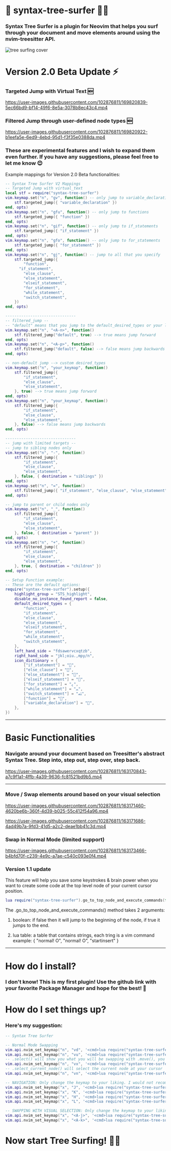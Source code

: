 # 🌳 syntax-tree-surfer 🌳🌊
### Syntax Tree Surfer is a plugin for Neovim that helps you surf through your document and move elements around using the nvim-treesitter API.

![tree surfing cover](https://user-images.githubusercontent.com/102876811/163170119-89369c35-a061-4058-aaeb-1706ea6fa4cf.jpg)

# Version 2.0 Beta Update ⚡

### Targeted Jump with Virtual Text 🆕
https://user-images.githubusercontent.com/102876811/169820839-5ec66bd9-bf14-49f6-8e5a-3078b8ec43c4.mp4

### Filtered Jump through user-defined node types 🆕
https://user-images.githubusercontent.com/102876811/169820922-b1eefa5e-6ed9-4ebd-95d1-f3f35e0388da.mp4

### These are experimental features and I wish to expand them even further. If you have any suggestions, please feel free to let me know 😊

Example mappings for Version 2.0 Beta functionalities:
```lua
-- Syntax Tree Surfer V2 Mappings
-- Targeted Jump with virtual_text
local stf = require("syntax-tree-surfer")
vim.keymap.set("n", "gv", function() -- only jump to variable_declarations
	stf.targeted_jump({ "variable_declaration" })
end, opts)
vim.keymap.set("n", "gfu", function() -- only jump to functions
	stf.targeted_jump({ "function" })
end, opts)
vim.keymap.set("n", "gif", function() -- only jump to if_statements
	stf.targeted_jump({ "if_statement" })
end, opts)
vim.keymap.set("n", "gfo", function() -- only jump to for_statements
	stf.targeted_jump({ "for_statement" })
end, opts)
vim.keymap.set("n", "gj", function() -- jump to all that you specify
	stf.targeted_jump({
		"function",
	  "if_statement",
		"else_clause",
		"else_statement",
		"elseif_statement",
		"for_statement",
		"while_statement",
		"switch_statement",
	})
end, opts)

-------------------------------
-- filtered_jump --
-- "default" means that you jump to the default_desired_types or your lastest jump types
vim.keymap.set("n", "<A-n>", function()
	stf.filtered_jump("default", true) --> true means jump forward
end, opts)
vim.keymap.set("n", "<A-p>", function()
	stf.filtered_jump("default", false) --> false means jump backwards
end, opts)

-- non-default jump --> custom desired_types
vim.keymap.set("n", "your_keymap", function()
	stf.filtered_jump({
		"if_statement",
		"else_clause",
		"else_statement",
	}, true) --> true means jump forward
end, opts)
vim.keymap.set("n", "your_keymap", function()
	stf.filtered_jump({
		"if_statement",
		"else_clause",
		"else_statement",
	}, false) --> false means jump backwards
end, opts)

-------------------------------
-- jump with limited targets --
-- jump to sibling nodes only
vim.keymap.set("n", "-", function()
	stf.filtered_jump({
		"if_statement",
		"else_clause",
		"else_statement",
	}, false, { destination = "siblings" })
end, opts)
vim.keymap.set("n", "=", function()
	stf.filtered_jump({ "if_statement", "else_clause", "else_statement" }, true, { destination = "siblings" })
end, opts)

-- jump to parent or child nodes only
vim.keymap.set("n", "_", function()
	stf.filtered_jump({
		"if_statement",
		"else_clause",
		"else_statement",
	}, false, { destination = "parent" })
end, opts)
vim.keymap.set("n", "+", function()
	stf.filtered_jump({
		"if_statement",
		"else_clause",
		"else_statement",
	}, true, { destination = "children" })
end, opts)

-- Setup Function example:
-- These are the default options:
require("syntax-tree-surfer").setup({
	highlight_group = "STS_highlight",
	disable_no_instance_found_report = false,
	default_desired_types = {
		"function",
		"if_statement",
		"else_clause",
		"else_statement",
		"elseif_statement",
		"for_statement",
		"while_statement",
		"switch_statement",
	},
	left_hand_side = "fdsawervcxqtzb",
	right_hand_side = "jkl;oiu.,mpy/n",
	icon_dictionary = {
		["if_statement"] = "",
		["else_clause"] = "",
		["else_statement"] = "",
		["elseif_statement"] = "",
		["for_statement"] = "ﭜ",
		["while_statement"] = "ﯩ",
		["switch_statement"] = "ﳟ",
		["function"] = "",
		["variable_declaration"] = "",
	},
})
```

---

# Basic Functionalities

### **Navigate** around your document based on Treesitter's abstract Syntax Tree. Step into, step out, step over, step back.

https://user-images.githubusercontent.com/102876811/163170843-a7c9f1a1-4ffb-4a39-9636-fc81521bd9b5.mp4

---

### **Move / Swap** elements around based on your visual selection

https://user-images.githubusercontent.com/102876811/163171460-4620be6b-360f-4d39-b025-55c412f54a96.mp4

https://user-images.githubusercontent.com/102876811/163171686-4ad49b7a-9fd3-41d5-a2c2-deae1bb41c3d.mp4

### **Swap in Normal Mode** (limited support)

https://user-images.githubusercontent.com/102876811/163173466-b4bfd70f-c239-4e9c-a7ae-c540c093e0f4.mp4

### Version 1.1 update

This feature will help you save some keystrokes & brain power when you want to create some code at the top level node of your current cursor position.

```lua
lua require("syntax-tree-surfer").go_to_top_node_and_execute_commands(false, { "normal! O", "normal! O", "startinsert" })<cr>
```

The .go_to_top_node_and_execute_commands() method takes 2 arguments:

1. boolean: if false then it will jump to the beginning of the node, if true it jumps to the end.

1. lua table: a table that contains strings, each tring is a vim command example: { "normal! O", "normal! O", "startinsert" }

---

# How do I install?
### I don't know! This is my first plugin! Use the github link with your favorite Package Manager and hope for the best! 🥳


# How do I set things up?
### Here's my suggestion:

``` lua
-- Syntax Tree Surfer

-- Normal Mode Swapping
vim.api.nvim_set_keymap("n", "vd", '<cmd>lua require("syntax-tree-surfer").move("n", false)<cr>', {noremap = true, silent = true})
vim.api.nvim_set_keymap("n", "vu", '<cmd>lua require("syntax-tree-surfer").move("n", true)<cr>', {noremap = true, silent = true})
-- .select() will show you what you will be swapping with .move(), you'll get used to .select() and .move() behavior quite soon!
vim.api.nvim_set_keymap("n", "vx", '<cmd>lua require("syntax-tree-surfer").select()<cr>', {noremap = true, silent = true})
-- .select_current_node() will select the current node at your cursor
vim.api.nvim_set_keymap("n", "vn", '<cmd>lua require("syntax-tree-surfer").select_current_node()<cr>', {noremap = true, silent = true})

-- NAVIGATION: Only change the keymap to your liking. I would not recommend changing anything about the .surf() parameters!
vim.api.nvim_set_keymap("x", "J", '<cmd>lua require("syntax-tree-surfer").surf("next", "visual")<cr>', {noremap = true, silent = true})
vim.api.nvim_set_keymap("x", "K", '<cmd>lua require("syntax-tree-surfer").surf("prev", "visual")<cr>', {noremap = true, silent = true})
vim.api.nvim_set_keymap("x", "H", '<cmd>lua require("syntax-tree-surfer").surf("parent", "visual")<cr>', {noremap = true, silent = true})
vim.api.nvim_set_keymap("x", "L", '<cmd>lua require("syntax-tree-surfer").surf("child", "visual")<cr>', {noremap = true, silent = true})

-- SWAPPING WITH VISUAL SELECTION: Only change the keymap to your liking. Don't change the .surf() parameters!
vim.api.nvim_set_keymap("x", "<A-j>", '<cmd>lua require("syntax-tree-surfer").surf("next", "visual", true)<cr>', {noremap = true, silent = true})
vim.api.nvim_set_keymap("x", "<A-k>", '<cmd>lua require("syntax-tree-surfer").surf("prev", "visual", true)<cr>', {noremap = true, silent = true})
```

# Now start Tree Surfing! 🌲💦
